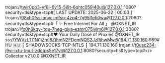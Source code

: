 trojan://twir0pb3-yf8j-6v15-5j9t-6qhtc059i40u@127.0.0.1:1080?security=tls&type=tcp#[ LAST UPDATE: 2025-06-22 | 00:03 ]
trojan://08xh0fss-qnvc-mfsp-4zp4-7g95l1eti0wu@127.0.0.1:2080?security=tls&type=tcp#「 ✨ Free Internet For All 」 @OXNET_IR
trojan://fx0h6kqy-itqu-7heg-gjya-ezmr075iylm6@127.0.0.1:3080?security=tls&type=tcp#❤️ Your Daily Dose of Proxies @OXNET_IR
ss://YWVzLTI1Ni1jZmI6ZjhmN2FDemNQS2JzRjhwMw@194.71.130.160:989#HU 🇭🇺 ┇ SHADOWSOCKS-TCP-NTLS ┇ 194.71.130.160
trojan://t0usc234-j9yi-jxtu-tmut-zdotps5e17yl@127.0.0.1:8080?security=tls&type=tcp#</> Collector v21.0.0 @OXNET_IR
